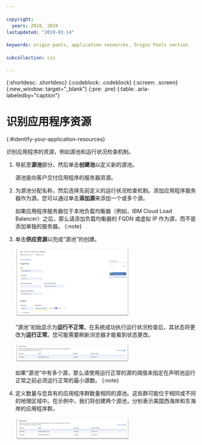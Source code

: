 ```yaml
---

copyright:
  years: 2018, 2019
lastupdated: "2019-03-14"

keywords: origin pools, application resources, Origin Pools section

subcollection: cis

---
```


{:shortdesc: .shortdesc}
{:codeblock: .codeblock}
{:screen: .screen}
{:new_window: target="_blank"}
{:pre: .pre}
{:table: .aria-labeledby="caption"}

# 识别应用程序资源
{:#identify-your-application-resources}

识别应用程序的资源，例如源池和运行状况检查机制。
 
1. 导航至**源池**部分，然后单击**创建池**以定义新的源池。 

   源池是向客户交付应用程序的服务器资源。 
   
2. 为源池分配名称，然后选择先前定义的运行状况检查机制。添加应用程序服务器作为源。您可以通过单击**添加源**来添加一个或多个源。 

   如果应用程序服务器位于本地负载均衡器（例如，IBM Cloud Load Balancer）之后，那么请添加负载均衡器的 FQDN 或虚拟 IP 作为源，而不是添加单独的服务器。
   {:note}
   
3. 单击**供应资源**以完成“源池”的创建。  

   <img src="images/reliability8.png" alt="图样" style="width: 300px;"/>
   
   “源池”初始显示为**运行不正常**。在系统成功执行运行状况检查后，其状态将更改为**运行正常**。您可能需要刷新浏览器才能看到状态更改。 
   
   <img src="images/reliability9.png" alt="图样" style="width: 300px;"/>
   
   如果“源池”中有多个源，那么请使用运行正常的源的阈值来指定在声明池运行正常之前必须运行正常的最小源数。
   {:note}
   
4. 定义数量与您具有的应用程序群数量相同的源池。这些群可能位于相同或不同的地理区域中。在示例中，我们将创建两个源池，分别表示美国西海岸和东海岸的应用程序群。 

   <img src="images/reliability10.png" alt="图样" style="width: 300px;"/>
